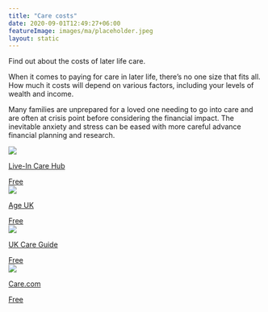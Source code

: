 ```yaml
---
title: "Care costs"
date: 2020-09-01T12:49:27+06:00
featureImage: images/ma/placeholder.jpeg
layout: static
---
```


Find out about the costs of later life care.

When it comes to paying for care in later life, there’s no one size that fits all. How much it costs will depend on various factors, including your levels of wealth and income.

Many families are unprepared for a loved one needing to go into care and are often at crisis point before considering the financial impact. The inevitable anxiety and stress can be eased with more careful advance financial planning and research.

<a class="ma-link" href="https://www.liveincarehub.co.uk/planning-for-care-in-later-life/"><div class="ma-card ma-card-Wealth"><div class="ma-icon"><img src ="/images/Icon-check - wealth - opacity.svg"/></div><div class="ma-name"><p>Live-In Care Hub </p></div><div class="ma-paid-text"><span>Free</span></div></div></a><a class="ma-link" href="https://www.ageuk.org.uk/information-advice/care/paying-for-care/"><div class="ma-card ma-card-Wealth"><div class="ma-icon"><img src ="/images/Icon-check - wealth - opacity.svg"/></div><div class="ma-name"><p>Age UK</p></div><div class="ma-paid-text"><span>Free</span></div></div></a><a class="ma-link" href="https://ukcareguide.co.uk/paying-for-care/"><div class="ma-card ma-card-Wealth"><div class="ma-icon"><img src ="/images/Icon-check - wealth - opacity.svg"/></div><div class="ma-name"><p>UK Care Guide</p></div><div class="ma-paid-text"><span>Free</span></div></div></a><a class="ma-link" href="https://www.awin1.com/cread.php?awinmid=45671&awinaffid=1198638&ued=https%3A%2F%2Fwww.care.com%2Fen-gb%2F%3Frx%3DAffiliate%7CAwin%7CSeeker%7CALL%7C%21%21%21id%21%21%21"><div class="ma-card ma-card-Wealth"><div class="ma-icon"><img src ="/images/Icon-check - wealth - opacity.svg"/></div><div class="ma-name"><p>Care.com</p></div><div class="ma-paid-text"><span>Free</span></div></div></a>  

<br/><br/>






